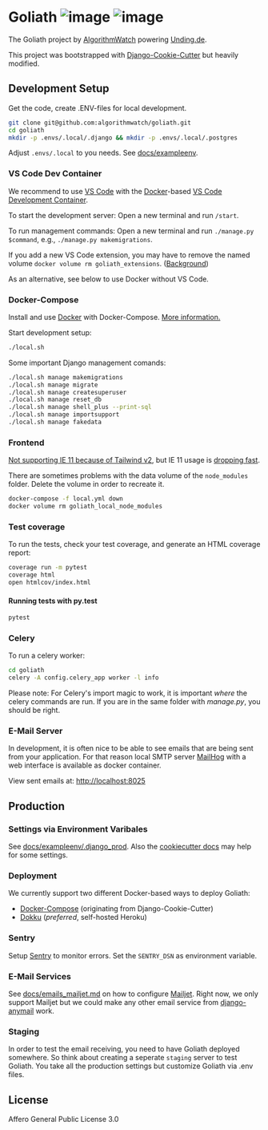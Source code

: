 # Goliath ![image](https://img.shields.io/badge/built%20with-Cookiecutter%20Django-ff69b4.svg) ![image](https://img.shields.io/badge/code%20style-black-000000.svg)

The Goliath project by [AlgorithmWatch](https://algorithmwatch.org/) powering [Unding.de](//unding.de).

This project was bootstrapped with [Django-Cookie-Cutter](https://github.com/pydanny/cookiecutter-django) but heavily modified.

## Development Setup

Get the code, create .ENV-files for local development.

```bash
git clone git@github.com:algorithmwatch/goliath.git
cd goliath
mkdir -p .envs/.local/.django && mkdir -p .envs/.local/.postgres
```

Adjust `.envs/.local` to you needs.
See [docs/exampleenv](./docs/exampleenv).

### VS Code Dev Container

We recommend to use [VS Code](https://code.visualstudio.com/) with the [Docker](https://docs.docker.com/get-docker/)-based [VS Code Development Container](https://code.visualstudio.com/docs/remote/containers).

To start the development server: Open a new terminal and run `/start`.

To run management commands: Open a new terminal and run `./manage.py $command`, e.g., `./manage.py makemigrations`.

If you add a new VS Code extension, you may have to remove the named volume `docker volume rm goliath_extensions`. ([Background](https://code.visualstudio.com/docs/remote/containers-advanced#_avoiding-extension-reinstalls-on-container-rebuild))

As an alternative, see below to use Docker without VS Code.

### Docker-Compose

Install and use [Docker](https://docs.docker.com/get-docker/) with Docker-Compose. [More information.](https://cookiecutter-django.readthedocs.io/en/latest/developing-locally-docker.html)

Start development setup:

```bash
./local.sh
```

Some important Django management comands:

```bash
./local.sh manage makemigrations
./local.sh manage migrate
./local.sh manage createsuperuser
./local.sh manage reset_db
./local.sh manage shell_plus --print-sql
./local.sh manage importsupport
./local.sh manage fakedata
```

### Frontend

[Not supporting IE 11 because of Tailwind v2](https://tailwindcss.com/docs/browser-support), but IE 11 usage is [dropping fast](https://gs.statcounter.com/browser-market-share/desktop/germany/#monthly-201812-202012).

There are sometimes problems with the data volume of the `node_modules` folder.
Delete the volume in order to recreate it.

```bash
docker-compose -f local.yml down
docker volume rm goliath_local_node_modules
```

### Test coverage

To run the tests, check your test coverage, and generate an HTML
coverage report:

```bash
coverage run -m pytest
coverage html
open htmlcov/index.html
```

#### Running tests with py.test

```bash
pytest
```

### Celery

To run a celery worker:

```bash
cd goliath
celery -A config.celery_app worker -l info
```

Please note: For Celery's import magic to work, it is important _where_
the celery commands are run. If you are in the same folder with
_manage.py_, you should be right.

### E-Mail Server

In development, it is often nice to be able to see emails that are being
sent from your application. For that reason local SMTP server
[MailHog](https://github.com/mailhog/MailHog) with a web interface is
available as docker container.

View sent emails at: <http://localhost:8025>

## Production

### Settings via Environment Varibales

See [docs/exampleenv/.django_prod](./docs/exampleenv/.django_prod).
Also the [cookiecutter docs](http://cookiecutter-django.readthedocs.io/en/latest/settings.html) may help for some settings.

### Deployment

We currently support two different Docker-based ways to deploy Goliath:

- [Docker-Compose](./docs/deployment_docker_compose.md) (originating from Django-Cookie-Cutter)
- [Dokku](./docs/deployment_dokku.md) (_preferred_, self-hosted Heroku)

### Sentry

Setup [Sentry](https://sentry.io) to monitor errors.
Set the `SENTRY_DSN` as environment variable.

### E-Mail Services

See [docs/emails_mailjet.md](./docs/emails_mailjet.md) on how to configure [Mailjet](https://www.mailjet.com/).
Right now, we only support Mailjet but we could make any other email service from [django-anymail](https://github.com/anymail/django-anymail) work.

### Staging

In order to test the email receiving, you need to have Goliath deployed somewhere.
So think about creating a seperate `staging` server to test Goliath.
You take all the production settings but customize Goliath via .env files.

## License

Affero General Public License 3.0
